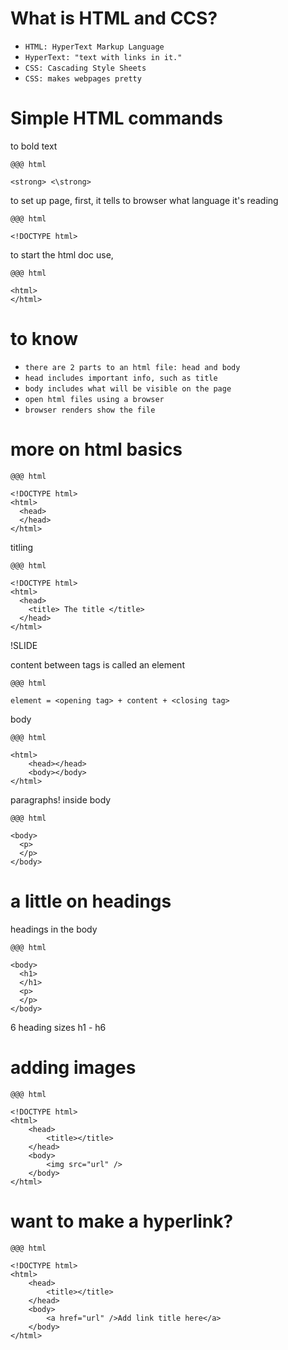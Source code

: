 # What is HTML and CCS?

* `HTML: HyperText Markup Language`
* `HyperText: "text with links in it."`
* `CSS: Cascading Style Sheets`
* `CSS: makes webpages pretty`

# Simple HTML commands

to bold text

~~~~
@@@ html

<strong> <\strong>

~~~~

to set up page, first, it tells to browser what language it's reading

~~~~
@@@ html

<!DOCTYPE html>

~~~~

to start the html doc use, 

~~~~
@@@ html

<html>
</html>

~~~~

# to know

* `there are 2 parts to an html file: head and body`
* `head includes important info, such as title`
* `body includes what will be visible on the page`
* `open html files using a browser`
* `browser renders show the file`


# more on html basics

~~~~
@@@ html

<!DOCTYPE html>
<html>
  <head>
  </head>
</html>
~~~~

titling

~~~~
@@@ html

<!DOCTYPE html>
<html>
  <head>
    <title> The title </title>
  </head>
</html>

~~~~

!SLIDE

content between tags is called an element

~~~~
@@@ html

element = <opening tag> + content + <closing tag>

~~~~

body

~~~~
@@@ html

<html>
    <head></head>
    <body></body>
</html>

~~~~

paragraphs! inside body

~~~~
@@@ html

<body>
  <p>    
  </p>           
</body>

~~~~

# a little on headings

headings in the body

~~~~
@@@ html

<body>
  <h1>
  </h1>
  <p>    
  </p>           
</body>

~~~~

6 heading sizes h1 - h6

# adding images

~~~~
@@@ html

<!DOCTYPE html>
<html>
	<head>
		<title></title>
	</head>
	<body>
		<img src="url" />
	</body>
</html>
~~~~

# want to make a hyperlink?

~~~~
@@@ html

<!DOCTYPE html>
<html>
	<head>
		<title></title>
	</head>
	<body>
		<a href="url" />Add link title here</a>
	</body>
</html>

~~~~



